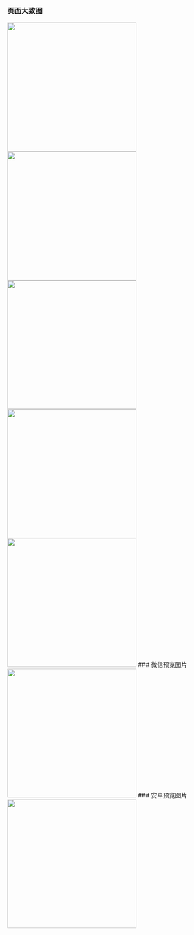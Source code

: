 ### 页面大致图
 <img src="http://39.107.56.148/image/show1.jpg" width="300px">
 <img src="http://39.107.56.148/image/show2.jpg" width="300px">
 <img src="http://39.107.56.148/image/show3.jpg" width="300px">
 <img src="http://39.107.56.148/image/show4.jpg" width="300px">
 <img src="http://39.107.56.148/image/show5.jpg" width="300px">
### 微信预览图片
<img src="http://39.107.56.148/image/h5.png" width="300px">
### 安卓预览图片
<img src="http://39.107.56.148/image/android.png" width="300px">
